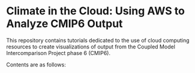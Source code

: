 # Climate in the Cloud: Using AWS to Analyze CMIP6 Output

This repository contains tutorials dedicated to the use of cloud computing resources to create visualizations of output from the Coupled Model Intercomparison Project phase 6 (CMIP6).

Contents are as follows:


